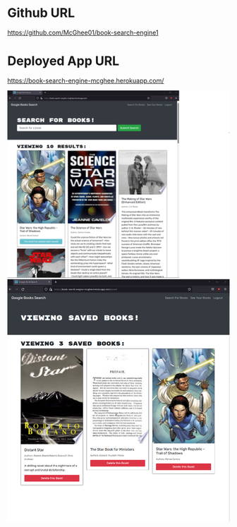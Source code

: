 # Github URL
https://github.com/McGhee01/book-search-engine1

# Deployed App URL
https://book-search-engine-mcghee.herokuapp.com/


![Search Page](./search_page.png)
![Your Books Page](./my_books_page.png)